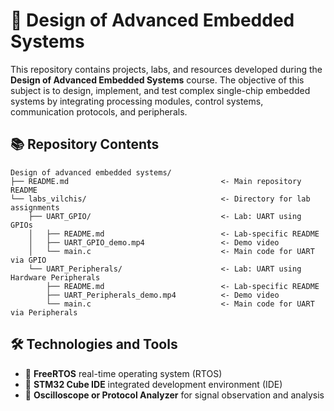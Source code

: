 # 🧠 Design of Advanced Embedded Systems

This repository contains projects, labs, and resources developed during the **Design of Advanced Embedded Systems** course. The objective of this subject is to design, implement, and test complex single-chip embedded systems by integrating processing modules, control systems, communication protocols, and peripherals.

## 📚 Repository Contents
```
Design of advanced embedded systems/
├── README.md                                  <- Main repository README
└── labs_vilchis/                              <- Directory for lab assignments
    ├── UART_GPIO/                             <- Lab: UART using GPIOs
    │   ├── README.md                          <- Lab-specific README
    │   ├── UART_GPIO_demo.mp4                 <- Demo video
    │   └── main.c                             <- Main code for UART via GPIO
    └── UART_Peripherals/                      <- Lab: UART using Hardware Peripherals
        ├── README.md                          <- Lab-specific README
        ├── UART_Peripherals_demo.mp4          <- Demo video
        └── main.c                             <- Main code for UART via Peripherals
```

## 🛠️ Technologies and Tools

- 🧬 **FreeRTOS** real-time operating system (RTOS)
- 🔧 **STM32 Cube IDE** integrated development environment (IDE)
- 🧪 **Oscilloscope or Protocol Analyzer** for signal observation and analysis